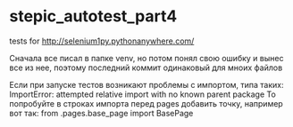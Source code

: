 # stepic_autotest_part4
tests for http://selenium1py.pythonanywhere.com/

Сначала все писал в папке venv, но потом понял свою ошибку и вынес все из нее, поэтому последний коммит одинаковый для мноих файлов

Если при запуске тестов возникают проблемы с импортом, типа таких: ImportError: attempted relative import with no known parent package
То попробуйте в строках импорта перед pages добавить точку, например вот так:
from .pages.base_page import BasePage
